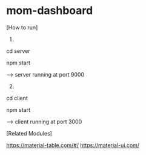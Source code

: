 # mom-dashboard

[How to run]

1.

cd server

npm start

--> server running at port 9000


2.

cd client

npm start

--> client running at port 3000


[Related Modules]

https://material-table.com/#/
https://material-ui.com/

